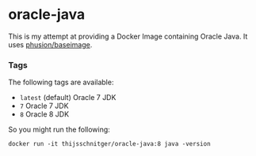 oracle-java
===========

This is my attempt at providing a Docker Image containing Oracle Java. It uses [phusion/baseimage](https://registry.hub.docker.com/u/phusion/baseimage/).

### Tags

The following tags are available:

* `latest` (default) Oracle 7 JDK
* `7` Oracle 7 JDK
* `8` Oracle 8 JDK

So you might run the following:

    docker run -it thijsschnitger/oracle-java:8 java -version

